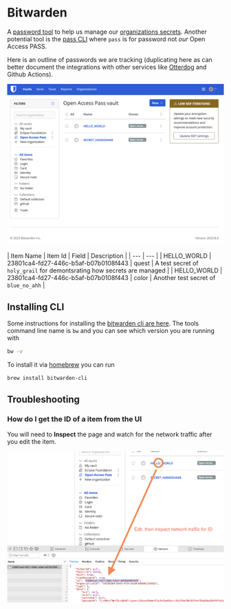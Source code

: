 # Bitwarden

A [password tool](https://bitwarden.com) to help us manage our [organizations secrets](https://vault.bitwarden.com/#/vault?organizationId=e429b264-5b49-4794-be50-b0660125456a).
Another potential tool is the [pass CLI](https://www.passwordstore.org) where `pass` is for password not _our_ Open Access PASS.

Here is an outline of passwords we are tracking
(duplicating here as can better document the integrations with other services
like [Otterdog](/docs/infra/otterdog.md) and Github Actions).

![Bitwarden Secrets User Interface](/docs/assets/bitwarden/ui.png)

| Item Name | Item Id | Field | Description |
| --- | --- |
| HELLO_WORLD | 23801ca4-fd27-446c-b5af-b07b0108f443 | quest | A test secret of `holy_grail` for demontsrating how secrets are managed |
| HELLO_WORLD | 23801ca4-fd27-446c-b5af-b07b0108f443 | color | Another test secret of `blue_no_ahh` |


## Installing CLI

Some instructions for installing the [bitwarden cli are here](https://github.com/bitwarden/clients).
The tools command line name is `bw` and you can see which version you are running with

```bash
bw -v
```

To install it via [homebrew](https://brew.sh) you can run

```bash
brew install bitwarden-cli
```

## Troubleshooting

### How do I get the ID of a item from the UI

You will need to **Inspect** the page and watch for the network traffic
after you edit the item.

![Bitwarden Secrets User Interface](/docs/assets/bitwarden/ui_get_id.png)
